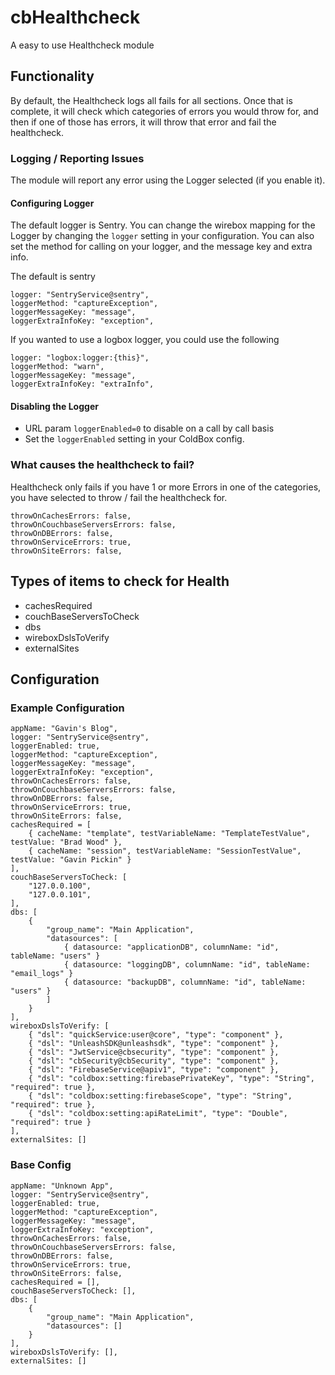 # cbHealthcheck

A easy to use Healthcheck module

## Functionality

By default, the Healthcheck logs all fails for all sections. Once that is complete, it will check which categories of errors you would throw for, and then if one of those has errors, it will throw that error and fail the healthcheck.

### Logging / Reporting Issues

The module will report any error using the Logger selected (if you enable it).

#### Configuring Logger

The default logger is Sentry. You can change the wirebox mapping for the Logger by changing the `logger` setting in your configuration. You can also set the method for calling on your logger, and the message key and extra info.

The default is sentry

```
logger: "SentryService@sentry",
loggerMethod: "captureException",
loggerMessageKey: "message",
loggerExtraInfoKey: "exception",
```

If you wanted to use a logbox logger, you could use the following

```
logger: "logbox:logger:{this}",
loggerMethod: "warn",
loggerMessageKey: "message",
loggerExtraInfoKey: "extraInfo",
```

#### Disabling the Logger

- URL param `loggerEnabled=0` to disable on a call by call basis
- Set the `loggerEnabled` setting in your ColdBox config.

### What causes the healthcheck to fail?

Healthcheck only fails if you have 1 or more Errors in one of the categories, you have selected to throw / fail the healthcheck for.

```
throwOnCachesErrors: false,
throwOnCouchbaseServersErrors: false,
throwOnDBErrors: false,
throwOnServiceErrors: true,
throwOnSiteErrors: false,
```

## Types of items to check for Health

- cachesRequired
- couchBaseServersToCheck
- dbs
- wireboxDslsToVerify
- externalSites

## Configuration

### Example Configuration

```
appName: "Gavin's Blog",
logger: "SentryService@sentry",
loggerEnabled: true,
loggerMethod: "captureException",
loggerMessageKey: "message",
loggerExtraInfoKey: "exception",
throwOnCachesErrors: false,
throwOnCouchbaseServersErrors: false,
throwOnDBErrors: false,
throwOnServiceErrors: true,
throwOnSiteErrors: false,
cachesRequired = [
    { cacheName: "template", testVariableName: "TemplateTestValue", testValue: "Brad Wood" },
    { cacheName: "session", testVariableName: "SessionTestValue", testValue: "Gavin Pickin" }
],
couchBaseServersToCheck: [
    "127.0.0.100",
    "127.0.0.101",
],
dbs: [
    {
        "group_name": "Main Application",
        "datasources": [
            { datasource: "applicationDB", columnName: "id", tableName: "users" }
            { datasource: "loggingDB", columnName: "id", tableName: "email_logs" }
            { datasource: "backupDB", columnName: "id", tableName: "users" }
        ]
    }
],
wireboxDslsToVerify: [
    { "dsl": "quickService:user@core", "type": "component" },
    { "dsl": "UnleashSDK@unleashsdk", "type": "component" },
    { "dsl": "JwtService@cbsecurity", "type": "component" },
    { "dsl": "cbSecurity@cbSecurity", "type": "component" },
    { "dsl": "FirebaseService@apiv1", "type": "component" },
    { "dsl": "coldbox:setting:firebasePrivateKey", "type": "String", "required": true },
    { "dsl": "coldbox:setting:firebaseScope", "type": "String", "required": true },
    { "dsl": "coldbox:setting:apiRateLimit", "type": "Double", "required": true }
],
externalSites: []
```

### Base Config

```
appName: "Unknown App",
logger: "SentryService@sentry",
loggerEnabled: true,
loggerMethod: "captureException",
loggerMessageKey: "message",
loggerExtraInfoKey: "exception",
throwOnCachesErrors: false,
throwOnCouchbaseServersErrors: false,
throwOnDBErrors: false,
throwOnServiceErrors: true,
throwOnSiteErrors: false,
cachesRequired = [],
couchBaseServersToCheck: [],
dbs: [
    {
        "group_name": "Main Application",
        "datasources": []
    }
],
wireboxDslsToVerify: [],
externalSites: []
```
